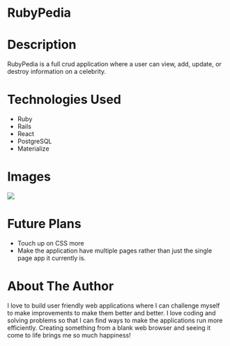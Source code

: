 # RubyPedia


# Description
RubyPedia is a full crud application where a user can view, add, update, or destroy information on a celebrity.

# Technologies Used

* Ruby 
* Rails 
* React
* PostgreSQL  
* Materialize



# Images
<img src="https://user-images.githubusercontent.com/110005039/198841790-a463d85b-c30a-4d1f-a17b-bfc52d8c28a8.png">

 
# Future Plans
* Touch up on CSS more 
* Make the application have multiple pages rather than just the single page app it currently is. 

# About The Author
I love to build user friendly web applications where I can challenge myself to make improvements to make them better and better. I love coding and solving problems so that I can find ways to make the applications run more efficiently. Creating something from a blank web browser and seeing it come to life brings me so much happiness! 
